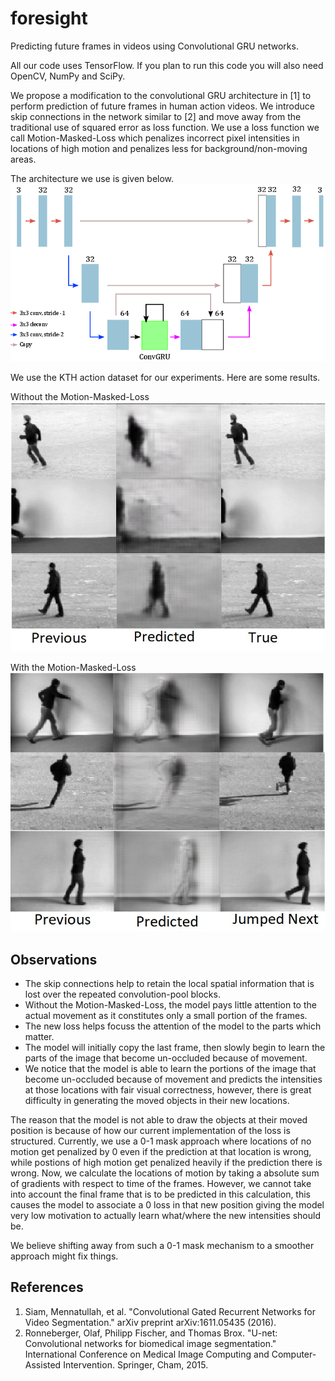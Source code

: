 # foresight
Predicting future frames in videos using Convolutional GRU networks.

All our code uses TensorFlow. If you plan to run this code you will also need OpenCV, NumPy and SciPy.

We propose a modification to the convolutional GRU architecture in [1] to perform prediction of future frames in human action videos. We introduce skip connections in the network similar to [2] and move away from the traditional use of squared error as loss function. We use a loss function we call Motion-Masked-Loss which penalizes incorrect pixel intensities in locations of high motion and penalizes less for background/non-moving areas. 

The architecture we use is given below.
![Alt Text](assets/model.png)

We use the KTH action dataset for our experiments. Here are some results.

Without the Motion-Masked-Loss
![Alt Text](assets/skip.jpg)

With the Motion-Masked-Loss
![Alt Text](assets/skiploss.jpg)

## Observations
- The skip connections help to retain the local spatial information that is lost over the repeated convolution-pool blocks.
- Without the Motion-Masked-Loss, the model pays little attention to the actual movement as it constitutes only a small portion of the frames.
- The new loss helps focuss the attention of the model to the parts which matter.
- The model will initially copy the last frame, then slowly begin to learn the parts of the image that become un-occluded because of movement.
- We notice that the model is able to learn the portions of the image that become un-occluded because of movement and predicts the intensities at those locations with fair visual correctness, however, there is great difficulty in generating the moved objects in their new locations.

The reason that the model is not able to draw the objects at their moved position is because of how our current implementation of the loss is structured. Currently, we use a 0-1 mask approach where locations of no motion get penalized by 0 even if the prediction at that location is wrong, while postions of high motion get penalized heavily if the prediction there is wrong. Now, we calculate the locations of motion by taking a absolute sum of gradients with respect to time of the frames. However, we cannot take into account the final frame that is to be predicted in this calculation, this causes the model to associate a 0 loss in that new position giving the model very low motivation to actually learn what/where the new intensities should be. 

We believe shifting away from such a 0-1 mask mechanism to a smoother approach might fix things.

## References

1. Siam, Mennatullah, et al. "Convolutional Gated Recurrent Networks for Video Segmentation." arXiv preprint arXiv:1611.05435 (2016).
2. Ronneberger, Olaf, Philipp Fischer, and Thomas Brox. "U-net: Convolutional networks for biomedical image segmentation." International Conference on Medical Image Computing and Computer-Assisted Intervention. Springer, Cham, 2015.

